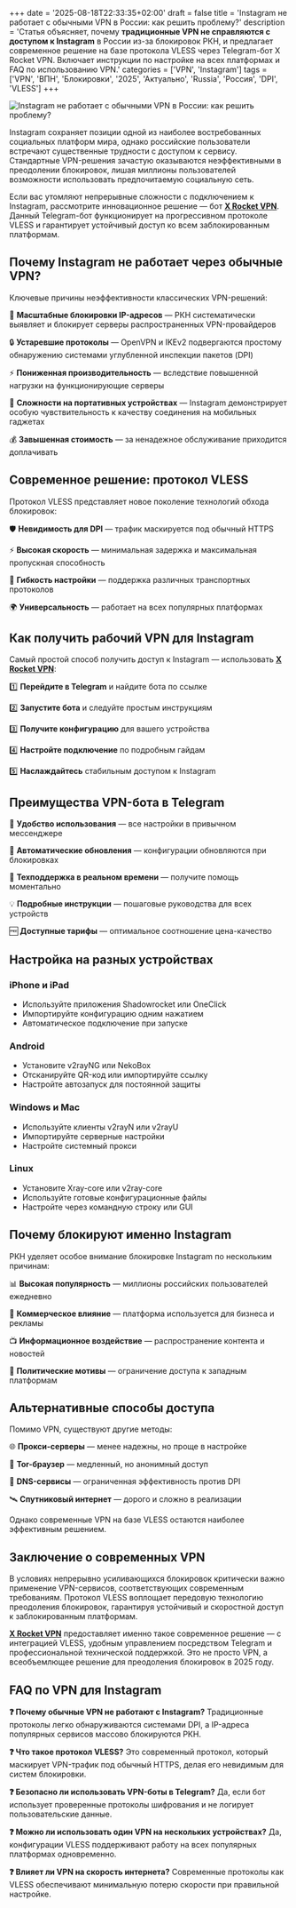 +++
date = '2025-08-18T22:33:35+02:00'
draft = false
title = 'Instagram не работает с обычными VPN в России: как решить проблему?'
description = 'Статья объясняет, почему **традиционные VPN не справляются с доступом к Instagram** в России из-за блокировок РКН, и предлагает современное решение на базе протокола VLESS через Telegram-бот X Rocket VPN. Включает инструкции по настройке на всех платформах и FAQ по использованию VPN.'
categories = ['VPN', 'Instagram']
tags = ['VPN', 'ВПН', 'Блокировки', '2025', 'Актуально', 'Russia', 'Россия', 'DPI', 'VLESS']
+++

![Instagram не работает с обычными VPN в России: как решить проблему?](https://ladyfly-content.fra1.cdn.digitaloceanspaces.com/93CEDEAE-411D-4D81-BF35-DB5F8D5F16CD.jpeg)

Instagram сохраняет позиции одной из наиболее востребованных социальных платформ мира, однако российские пользователи встречают существенные трудности с доступом к сервису. Стандартные VPN-решения зачастую оказываются неэффективными в преодолении блокировок, лишая миллионы пользователей возможности использовать предпочитаемую социальную сеть.

Если вас утомляют непрерывные сложности с подключением к Instagram, рассмотрите инновационное решение — бот **[X Rocket VPN](https://t.me/X_Rocket_VPN_bot?start=ref-b-9)**. Данный Telegram-бот функционирует на прогрессивном протоколе VLESS и гарантирует устойчивый доступ ко всем заблокированным платформам.

## Почему Instagram не работает через обычные VPN?

Ключевые причины неэффективности классических VPN-решений:

🚫 **Масштабные блокировки IP-адресов** — РКН систематически выявляет и блокирует серверы распространенных VPN-провайдеров

🔒 **Устаревшие протоколы** — OpenVPN и IKEv2 подвергаются простому обнаружению системами углубленной инспекции пакетов (DPI)

⚡ **Пониженная производительность** — вследствие повышенной нагрузки на функционирующие серверы

📱 **Сложности на портативных устройствах** — Instagram демонстрирует особую чувствительность к качеству соединения на мобильных гаджетах

💰 **Завышенная стоимость** — за ненадежное обслуживание приходится доплачивать

## Современное решение: протокол VLESS

Протокол VLESS представляет новое поколение технологий обхода блокировок:

🛡️ **Невидимость для DPI** — трафик маскируется под обычный HTTPS

⚡ **Высокая скорость** — минимальная задержка и максимальная пропускная способность

🔧 **Гибкость настройки** — поддержка различных транспортных протоколов

🌍 **Универсальность** — работает на всех популярных платформах

## Как получить рабочий VPN для Instagram

Самый простой способ получить доступ к Instagram — использовать **[X Rocket VPN](https://t.me/X_Rocket_VPN_bot?start=ref-b-9)**:

1️⃣ **Перейдите в Telegram** и найдите бота по ссылке

2️⃣ **Запустите бота** и следуйте простым инструкциям

3️⃣ **Получите конфигурацию** для вашего устройства

4️⃣ **Настройте подключение** по подробным гайдам

5️⃣ **Наслаждайтесь** стабильным доступом к Instagram

## Преимущества VPN-бота в Telegram

📱 **Удобство использования** — все настройки в привычном мессенджере

🔄 **Автоматические обновления** — конфигурации обновляются при блокировках

💬 **Техподдержка в реальном времени** — получите помощь моментально

💡 **Подробные инструкции** — пошаговые руководства для всех устройств

🆓 **Доступные тарифы** — оптимальное соотношение цена-качество

## Настройка на разных устройствах

### iPhone и iPad
- Используйте приложения Shadowrocket или OneClick
- Импортируйте конфигурацию одним нажатием
- Автоматическое подключение при запуске

### Android
- Установите v2rayNG или NekoBox
- Отсканируйте QR-код или импортируйте ссылку
- Настройте автозапуск для постоянной защиты

### Windows и Mac
- Используйте клиенты v2rayN или v2rayU
- Импортируйте серверные настройки
- Настройте системный прокси

### Linux
- Установите Xray-core или v2ray-core
- Используйте готовые конфигурационные файлы
- Настройте через командную строку или GUI

## Почему блокируют именно Instagram

РКН уделяет особое внимание блокировке Instagram по нескольким причинам:

📊 **Высокая популярность** — миллионы российских пользователей ежедневно

💼 **Коммерческое влияние** — платформа используется для бизнеса и рекламы

📺 **Информационное воздействие** — распространение контента и новостей

🎯 **Политические мотивы** — ограничение доступа к западным платформам

## Альтернативные способы доступа

Помимо VPN, существуют другие методы:

🌐 **Прокси-серверы** — менее надежны, но проще в настройке

🔧 **Tor-браузер** — медленный, но анонимный доступ

📡 **DNS-сервисы** — ограниченная эффективность против DPI

🛰️ **Спутниковый интернет** — дорого и сложно в реализации

Однако современные VPN на базе VLESS остаются наиболее эффективным решением.

## Заключение о современных VPN

В условиях непрерывно усиливающихся блокировок критически важно применение VPN-сервисов, соответствующих современным требованиям. Протокол VLESS воплощает передовую технологию преодоления блокировок, гарантируя устойчивый и скоростной доступ к заблокированным платформам.

**[X Rocket VPN](https://t.me/X_Rocket_VPN_bot?start=ref-b-9)** предоставляет именно такое современное решение — с интеграцией VLESS, удобным управлением посредством Telegram и профессиональной технической поддержкой. Это не просто VPN, а всеобъемлющее решение для преодоления блокировок в 2025 году.

## FAQ по VPN для Instagram

**❓ Почему обычные VPN не работают с Instagram?**
Традиционные протоколы легко обнаруживаются системами DPI, а IP-адреса популярных сервисов массово блокируются РКН.

**❓ Что такое протокол VLESS?**
Это современный протокол, который маскирует VPN-трафик под обычный HTTPS, делая его невидимым для систем блокировки.

**❓ Безопасно ли использовать VPN-боты в Telegram?**
Да, если бот использует проверенные протоколы шифрования и не логирует пользовательские данные.

**❓ Можно ли использовать один VPN на нескольких устройствах?**
Да, конфигурации VLESS поддерживают работу на всех популярных платформах одновременно.

**❓ Влияет ли VPN на скорость интернета?**
Современные протоколы как VLESS обеспечивают минимальную потерю скорости при правильной настройке.